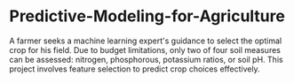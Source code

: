 # Predictive-Modeling-for-Agriculture
A farmer seeks a machine learning expert's guidance to select the optimal crop for his field. Due to budget limitations, only two of four soil measures can be assessed: nitrogen, phosphorous, potassium ratios, or soil pH. This project involves feature selection to predict crop choices effectively.

